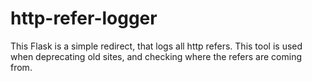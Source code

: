 # http-refer-logger
This Flask is a simple redirect, that logs all http refers. This tool is used when deprecating old sites, and checking where the refers are coming from. 
